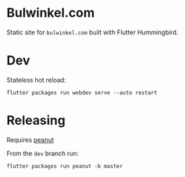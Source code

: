 Bulwinkel.com
===
Static site for `bulwinkel.com` built with Flutter Hummingbird.

Dev
===
Stateless hot reload:
```shell script
flutter packages run webdev serve --auto restart
```

Releasing
===
Requires [peanut](https://pub.dev/packages/peanut)

From the `dev` branch run:
```shell script
flutter packages run peanut -b master 
```